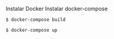 Instalar Docker
Instalar docker-compose

```
$ docker-compose build
```
```
$ docker-compose up
```
